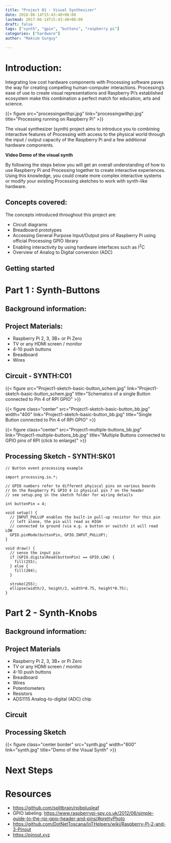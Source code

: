```yaml
---
title: "Project 01 - Visual Synthesizer"
date: 2018-06-14T15:43:48+08:00
lastmod: 2017-06-14T15:43:48+08:00
draft: false
tags: ["synth", "gpio", "buttons", "raspberry pi"]
categories: ["hardware"]
author: "Maksim Surguy"

---
```


# Introduction:
  
Integrating low cost hardware components with Processing software paves the way for creating compelling human-computer interactions. Processing’s ease of use to create visual representations and Raspberry Pi’s established ecosystem make this combination a perfect match for education, arts and science.

{{< figure src="processingwithpi.jpg" link="processingwithpi.jpg" title="Processing running on Raspberry Pi" >}} 
  
The visual synthesizer (synth) project aims to introduce you to combining interactive features of Processing with access to the physical world through the input / output capacity of the Raspberry Pi and a few additional hardware components.

**Video Demo of the visual synth**
  
By following the steps below you will get an overall understanding of how to use Raspberry Pi and Processing together to create interactive experiences. Using this knowledge, you could create more complex interactive systems or modify your existing Processing sketches to work with synth-like hardware.

## Concepts covered:

The concepts introduced throughout this project are:

- Circuit diagrams
- Breadboard prototypes
- Accessing General Purpose Input/Output pins of Raspberry Pi using official Processing GPIO library
- Enabling interactivity by using hardware interfaces such as I<sup>2</sup>C
- Overview of Analog to Digital conversion (ADC)

## Getting started

# Part 1 : Synth-Buttons

## Background information:

## Project Materials:

- Raspberry Pi 2, 3, 3B+ or Pi Zero
- TV or any HDMI screen / monitor
- 4-10 push buttons
- Breadboard
- Wires

## Circuit - SYNTH:C01

{{< figure src="Project1-sketch-basic-button_schem.jpg" link="Project1-sketch-basic-button_schem.jpg" title="Schematics of a single Button connected to Pin 4 of RPI GPIO" >}}  
  
{{< figure class="center" src="Project1-sketch-basic-button_bb.jpg" width="400" link="Project1-sketch-basic-button_bb.jpg" title="Single Button connected to Pin 4 of RPI GPIO" >}}

{{< figure class="center" src="Project1-multiple-buttons_bb.jpg" link="Project1-multiple-buttons_bb.jpg" title="Multiple Buttons connected to GPIO pins of RPI (click to enlarge)" >}}
  
## Processing Sketch - SYNTH:SK01

```processing
// Button event processing example

import processing.io.*;

// GPIO numbers refer to different phyiscal pins on various boards
// On the Raspberry Pi GPIO 4 is physical pin 7 on the header
// see setup.png in the sketch folder for wiring details

int buttonPin = 4;

void setup() {
  // INPUT_PULLUP enables the built-in pull-up resistor for this pin
  // left alone, the pin will read as HIGH
  // connected to ground (via e.g. a button or switch) it will read LOW
  GPIO.pinMode(buttonPin, GPIO.INPUT_PULLUP);
}

void draw() {
  // sense the input pin
  if (GPIO.digitalRead(buttonPin) == GPIO.LOW) {
    fill(255);
  } else {
    fill(204);
  }
  
  stroke(255);
  ellipse(width/2, height/2, width*0.75, height*0.75);
}

```

# Part 2 - Synth-Knobs

## Background information:

## Project Materials

- Raspberry Pi 2, 3, 3B+ or Pi Zero
- TV or any HDMI screen / monitor
- 4-10 push buttons
- Breadboard
- Wires
- Potentiometers
- Resistors
- ADS1115 Analog-to-digital (ADC) chip

## Circuit

## Processing Sketch

{{< figure class="center border" src="synth.jpg" width="600" link="synth.jpg" title="Demo of the Visual Synth" >}}

# Next Steps

# Resources

- https://github.com/splitbrain/rpibplusleaf
- GPIO labeling: https://www.raspberrypi-spy.co.uk/2012/06/simple-guide-to-the-rpi-gpio-header-and-pins/#prettyPhoto
- https://github.com/DotNetToscana/IoTHelpers/wiki/Raspberry-Pi-2-and-3-Pinout
- https://pinout.xyz